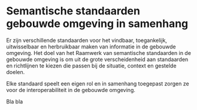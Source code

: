 # Semantische standaarden gebouwde omgeving in samenhang
Er zijn verschillende standaarden voor het vindbaar, toegankelijk, uitwisselbaar en herbruikbaar maken van informatie in de gebouwde omgeving. Het doel van het Raamwerk van semantische standaarden in de gebouwde omgeving is om uit de grote verscheidenheid aan standaarden en richtlijnen te kiezen die passen bij de situatie, context en gestelde doelen. 

Elke standaard speelt een eigen rol en in samenhang toegepast zorgen ze voor de interoperabiliteit in de gebouwde omgeving.

Bla bla
